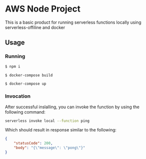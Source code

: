 
# AWS Node Project

This is a basic product for running serverless functions locally using serverless-offiline and docker

## Usage

### Running

```bash
$ npm i
```
```bash
$ docker-compose build
```
```bash
$ docker-compose up
```

### Invocation

After successful inslalling, you can invoke the function by using the following command:

```bash
serverless invoke local --function ping
```

Which should result in response similar to the following:

```json
{
    "statusCode": 200,
    "body": "{\"message\": \"pong\"}"
}
```
